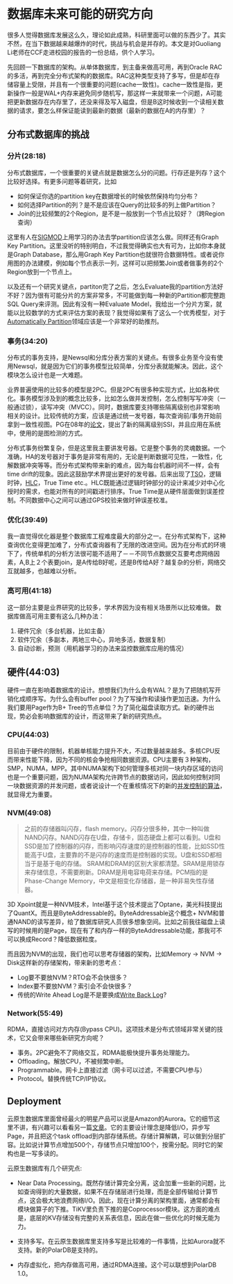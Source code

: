 # 数据库未来可能的研究方向


很多人觉得数据库发展这么久，理论如此成熟，科研里面可以做的东西少了。其实不然，在当下数据越来越爆炸的时代，挑战与机会是并存的。本文是对Guoliang Li老师在CCF走进校园的报告的一份总结，供个人学习。

先回顾一下数据库的架构。从单体数据库，到主备来做高可用，再到Oracle RAC的多活，再到完全分布式架构的数据库。RAC这种类型支持了多写，但是却在存储容量上受限，并且有一个很重要的问题(cache一致性)。cache一致性是指，更新操作一般是WAL+内存来避免同步随机写，那这样一来就带来一个问题，A可能把更新数据存在内存里了，还没来得及写入磁盘，但是B这时候收到一个读相关数据的请求，要怎么样保证能读到最新的数据（最新的数据在A的内存里）？



## 分布式数据库的挑战

### 分片(28:18)
分布式数据库，一个很重要的关键点就是数据怎么分的问题。行存还是列存？这个比较好选择。有更多问题等着研究，比如

* 如何保证你选的partition key在数据增长的时候依然保持均匀分布？
* 如何选择Partition的列？是不是应该在Query的比较多的列上做Partition？
* Join的比较频繁的2个Region，是不是一般放到一个节点比较好？（跨Region查询）

这里有人在[SIGMOD](https://dl.acm.org/doi/10.1145/3318464.3389704)上用学习的办法去学partition应该怎么做。同样还有Graph Key Partition。这里没听的特别明白，不过我觉得确实也大有可为，比如你本身就是Graph Database，那么用Graph Key Partition也就很符合数据特性。或者说你用图的办法建模，例如每个节点表示一列，这样可以把频繁Join或者做事务的2个Region放到一个节点上。

以及还有一个研究关键点，partiton完了之后，怎么Evaluate我的partition方法好不好？因为很有可能分片的方案非常多，不可能做到每一种新的Partition都完整跑SQL Query来评测。因此有没有一种Evaluate Model，我给出一个分片方案，就能以比较数学的方式来评估方案的表现？我觉得如果有了这么一个优秀模型，对于[Automatically Partition](https://hstore.cs.brown.edu/papers/hstore-partitioning.pdf)领域应该是一个非常好的助推剂。

### 事务(34:20)
分布式的事务支持，是Newsql和分库分表方案的关键点。有很多业务至今没有使用Newsql，就是因为它们的事务模型比较简单，分库分表就能解决。因此，这个模块怎么设计也是一大难题。

业界普遍使用的比较多的模型是2PC。但是2PC有很多种实现方式，比如各种优化。事务模型涉及到的概念比较多，比如怎么做并发控制，怎么控制写写冲突（一般通过锁），读写冲突（MVCC）。同时，数据库要支持哪些隔离级别也非常影响相关的设计。比较传统的方案，应该是通过统一发号器，每次查询前/事务开始前拿到一致性视图。PG在08年的[论文](https://courses.cs.washington.edu/courses/cse444/08au/544M/READING-LIST/fekete-sigmod2008.pdf)，提出了新的隔离级别SSI，并且应用在系统中，使用的是图检测的方式。

分布式事务纷繁复杂，但是这里我主要讲发号器。它是整个事务的灵魂数据。一个准确，HA的发号器对于事务是非常有用的，无论是判断数据可见性，一致性，化解数据冲突等等。而分布式架构带来新的难点，因为每台机器时间不一样，会有time drift的现象。因此这鼓励学术界提出更好的发号器。后来出现了[TSO](https://www.cs.princeton.edu/courses/archive/fall10/cos597B/papers/percolator-osdi10.pdf)，逻辑时钟，[HLC](https://cse.buffalo.edu/~demirbas/publications/hlc.pdf)，True Time etc.。HLC既能通过逻辑时钟部分的设计来减少对中心化授时的需求，也能对所有的时间戳进行排序。True Time是从硬件层面做到误差控制。不同数据中心之间可以通过GPS校验来做时钟误差校准。


### 优化(39:49)
我一直觉得优化器是整个数据库工程难度最大的部分之一。在分布式架构下，这种查询优化变得更加难了，分布式查询器有了无限的改进空间。因为在分布式的环境下了，传统单机的分析方法很可能不适用了－－不同节点数据交互要考虑网络因素，A,B上２个表要join，是A传给B好呢，还是B传给A好？越复杂的分析，网络交互就越多，也越难以分析。

### 高可用(41:18)
这一部分主要是业界研究的比较多，学术界因为没有相关场景所以比较难做。
数据库做高可用主要有这么几种办法：
1. 硬件冗余（多台机器，比如主备）
2. 软件冗余（多副本，两地三中心，异地多活，数据复制）
3. 自动诊断，预测（用机器学习的办法来监控数据库应用的情况）

## 硬件(44:03)

硬件一直在影响着数据库的设计。想想我们为什么会有WAL？是为了把随机写开销化成顺序写。为什么会有buffer pool？为了写操作和读操作更加迅速。为什么我们要用Page作为B+ Tree的节点单位？为了简化磁盘读取方式。新的硬件出现，势必会影响数据库的设计，而这带来了新的研究热点。

### CPU(44:03)
目前由于硬件的限制，机器单核能力提升不大，不过数量越来越多。多核CPU反而带来性能下降，因为不同的核会争抢相同数据资源。CPU主要有３种架构，SMP，NUMA，MPP。其中NUMA架构下如何管理多核对同一块内存区域的访问也是一个重要问题，因为NUMA架构允许跨节点的数据访问，因此如何控制对同一块数据资源的并发问题，或者说设计一个在重核情况下的新的[并发控制的算法](http://vldb.org/pvldb/vol10/p49-wang.pdf)，就显得尤为重要。


### NVM(49:08)
> 之前的存储器叫闪存，flash memory。闪存分很多种，其中一种叫做NAND闪存。NAND闪存在U盘，存储卡，固态硬盘上都可以看到。U盘和SSD是加了控制器的闪存，而影响闪存速度的是控制器的性能，比如SSD性能高于U盘，主要靠的不是闪存的速度而是控制器的实现。U盘和SSD都相当于是基于电的存储。
SRAM和DRAM的区别大家都清楚。SRAM是用锁存来存储信息，不需要刷新。DRAM是用电容电荷来存储。PCM指的是Phase-Change Memory，中文是相变化存储器，是一种非易失性存储器。

3D Xpoint就是一种NVM技术，Intel基于这个技术提出了Optane，美光科技提出了QuantX。而且是ByteAddressable的。ByteAddressable这个概念+ NVM和普通NAND的读写差异，给了数据库研究人员很多想象空间。比如之前我往磁盘上读写的时候用的是Page，现在有了和内存一样的ByteAddressable功能，那我可不可以换成Record？降低数据粒度。

而且因为NVM的出现，我们也可以思考存储器的架构，比如Memory -> NVM -> Disk这样新的存储架构，带来新的思考点：
* Log要不要放NVM？RTO会不会快很多？
* Index要不要放NVM？索引会不会快很多？
* 传统的Write Ahead Log是不是要换成[Write Back Log](http://www.vldb.org/pvldb/vol10/p337-arulraj.pdf)? 


### Network(55:49)
RDMA，直接访问对方内存(Bypass CPU)。这项技术是分布式领域非常关键的技术，它又会带来哪些新研究方向呢？

* 事务。2PC避免不了网络交互，RDMA能极快提升事务处理能力。
* Offloading。解放CPU，不被频繁中断。
* Programmable。网卡上直接过滤（网卡可以过滤，不需要CPU参与）
* Protocol。替换传统TCP/IP协议。

## Deployment 
云原生数据库里面曾经最火的明星产品可以说是Amazon的Aurora。它的细节这里不讲，有兴趣可以看看另一篇[文章](https://zhuanlan.zhihu.com/p/186286403)。它的主要设计理念是降低I/O，异步写Page，并且把这个task offload到内部存储系统。存储计算解耦，可以做到分层扩容。比如说计算节点增加500个，存储节点只增加100个，按需分配。同时它的架构也是一写多读的。

云原生数据库有几个研究点: 

* Near Data Processing。既然存储计算完全分离，这会加重一些新的问题，比如查询得到的大量数据，如果不在存储层进行处理，而是全部传输给计算节点，这会极大地浪费网络I/O。因此，现在计算分离的架构里面，通常都会有模块做算子的下推。TiKV里负责下推的是Coprocessor模块。这方面的难点是，底层的KV存储没有完整的关系表信息，因此在做一些优化的时候无能为力。


* 支持多写。在云原生数据库里支持多写是比较难的一件事情，比如Aurora就不支持。新的PolarDB是支持的。


* 内存虚拟化，把内存做高可用，通过RDMA连接。这个可以联想到PolarDB 1.0。
